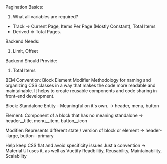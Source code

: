 Pagination Basics: 
1. What all variables are required?
- Track => Current Page, Items Per Page (Mostly Constant), Total Items
- Derived => Total Pages.

Backend Needs: 
1. Limit, Offset

Backend Should Provide:
1. Total Items

BEM Convention:
Block Element Modifier
Methodology for naming and organizing CSS classes in a way that makes the code more readable and maintainable.
It helps to create reusable components and code sharing in front-end development.

Block: Standalone Entity - Meaningful on it's own.
-> header, menu, button

Element: Component of a block that has no meaning standalone
-> header__title, menu__item, button__icon

Modifier: Represents different state / version of block or element
-> header--large, button--primary

Help keep CSS flat and avoid specificity issues
Just a convention -> Material UI uses it, as well as Vuetify
Readbilitiy, Reusability, Maintainability, Scalability